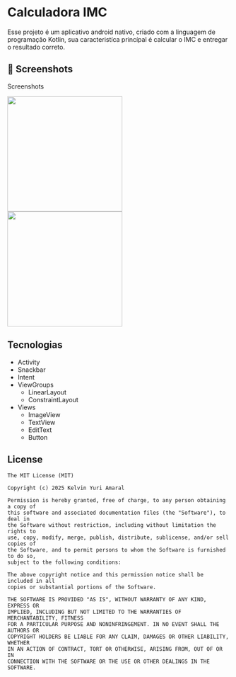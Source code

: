 # Calculadora IMC
Esse projeto é um aplicativo android nativo, criado com a linguagem de programação Kotlin, sua caracteristíca princípal é calcular o IMC e entregar o resultado correto.

## :camera_flash: Screenshots
<!-- You can add more screenshots here if you like -->
Screenshots

<img src="https://github.com/user-attachments/assets/8293052a-7729-4d5a-9683-ca9cff8f7748" width=260/> <img src="https://github.com/user-attachments/assets/6ab94f5f-c460-400d-90da-658003170bc4" width=260/>


## Tecnologias
- Activity
- Snackbar
- Intent
- ViewGroups
   - LinearLayout
   - ConstraintLayout
- Views
   - ImageView
   - TextView
   - EditText
   - Button

## License
```
The MIT License (MIT)

Copyright (c) 2025 Kelvin Yuri Amaral

Permission is hereby granted, free of charge, to any person obtaining a copy of
this software and associated documentation files (the "Software"), to deal in
the Software without restriction, including without limitation the rights to
use, copy, modify, merge, publish, distribute, sublicense, and/or sell copies of
the Software, and to permit persons to whom the Software is furnished to do so,
subject to the following conditions:

The above copyright notice and this permission notice shall be included in all
copies or substantial portions of the Software.

THE SOFTWARE IS PROVIDED "AS IS", WITHOUT WARRANTY OF ANY KIND, EXPRESS OR
IMPLIED, INCLUDING BUT NOT LIMITED TO THE WARRANTIES OF MERCHANTABILITY, FITNESS
FOR A PARTICULAR PURPOSE AND NONINFRINGEMENT. IN NO EVENT SHALL THE AUTHORS OR
COPYRIGHT HOLDERS BE LIABLE FOR ANY CLAIM, DAMAGES OR OTHER LIABILITY, WHETHER
IN AN ACTION OF CONTRACT, TORT OR OTHERWISE, ARISING FROM, OUT OF OR IN
CONNECTION WITH THE SOFTWARE OR THE USE OR OTHER DEALINGS IN THE SOFTWARE.
```
